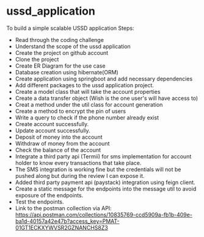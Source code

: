 # ussd_application
To build a simple scalable USSD application
Steps:
* Read through the coding challenge
* Understand the scope of the ussd application
* Create the project on github account
* Clone the project
* Create ER Diagram for the use case
* Database creation using hibernate(ORM) 
* Create application using springboot and add necessary dependencies
* Add different packages to the ussd application project.
* Create a model class that will take the account properties
* Create a data transfer object (Wish is the one user's will have access to)
* Creat a method under the util class for account generation
* Create a method to encrypt the pin of users
* Write a query to check if the phone number already exist
* Create account successfully.
* Update account successfully.
* Deposit of money into the account
* Withdraw of money from the account
* Check the balance of the account
* Integrate a third party api (Termii) for sms implementation for account holder to know every transactions that take place.
* The SMS integration is working fine but the credentials will not be pushed along but during the review I can expose it.
* Added third party payment api (paystack) integration using feign client.
* Create a static message for the endpoints into the message util to avoid exposure of the endpoints.
* Test the endpoints.
* Link to the postman collection via API: https://api.postman.com/collections/10835769-ccd5909a-fb1b-409e-ba1d-40157a42e47b?access_key=PMAT-01GT1ECKXYWVSR2GZNANCHS8Z3


